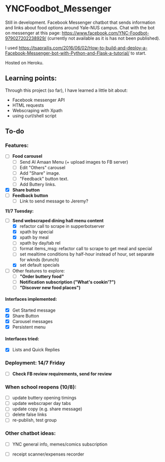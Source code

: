 # YNCFoodbot_Messenger
Still in development.
Facebook Messenger chatbot that sends information and links about food options around Yale-NUS campus. 
Chat with the bot on messenger at this page: https://www.facebook.com/YNC-Foodbot-979027202238929/ (currently not available as it is has not been published). 

I used https://tsaprailis.com/2016/06/02/How-to-build-and-deploy-a-Facebook-Messenger-bot-with-Python-and-Flask-a-tutorial/ to start. 

Hosted on Heroku. 

## Learning points:
Through this project (so far), I have learned a little bit about: 

- Facebook messenger API
- HTML requests
- Webscraping with Xpath
- using curl/shell script

## To-do
### Features:
- [ ] **Food carousel**
    - [ ] Send Al Amaan Menu (+ upload images to FB server)
    - [ ] Edit "Others" carousel
    - [ ] Add "Share" image.
    - [ ] "Feedback" button text.
    - [ ] Add Buttery links.
- [X] **Share button**
- [ ] **Feedback button**
    - [ ] Link to send message to Jeremy?

**11/7 Tuesday:**
- [ ] **Send webscraped dining hall menu content**
    - [X] refactor call to scrape in supperbotserver
    - [X] xpath by special
    - [X] xpath by meal
    - [ ] xpath by day/tab rel
    - [ ] format items_msg: refactor call to scrape to get meal and special
    - [ ] set mealtime conditions by half-hour instead of hour, set separate for wknds (brunch)
    - [X] set default specials

- [ ] Other features to explore:
    - [ ] **"Order buttery food"**
    - [ ] **Notification subscription ("What's cookin'?")**
    - [ ] **"Discover new food places")**

#### Interfaces implemented:
- [X] Get Started message
- [X] Share Button
- [X] Carousel messages
- [X] Persistent menu

#### Interfaces tried:
- [X] Lists and Quick Replies

### Deployment: 14/7 Friday
- [ ] **Check FB review requirements, send for review**

### When school reopens (10/8):

- [ ] update buttery opening timings
- [ ] update webscraper day tabs
- [ ] update copy (e.g. share message)
- [ ] delete false links
- [ ] re-publish, test group

### Other chatbot ideas:
- [ ] YNC general info, memes/comics subscription
- [ ] receipt scanner/expenses recorder


